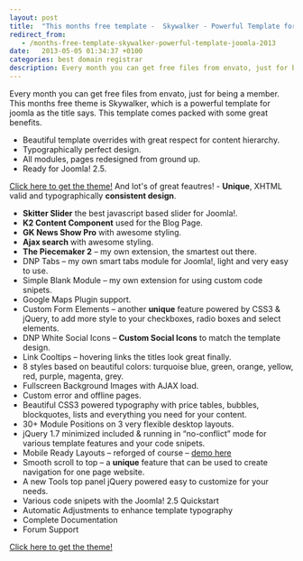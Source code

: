 ```yaml
---
layout: post
title:  "This months free template -  Skywalker - Powerful Template for Joomla! - May 2013"
redirect_from:
   - /months-free-template-skywalker-powerful-template-joomla-2013
date:   2013-05-05 01:34:37 +0100
categories: best domain registrar
description: Every month you can get free files from envato, just for being a member. This months free theme is Skywalker, which is a powerful template for joomla...
---
```


Every month you can get free files from envato, just for being a member. This months free theme is Skywalker, which is a powerful template for joomla as the title says. This template comes packed with some great benefits.

- Beautiful template overrides with great respect for content hierarchy.
- Typographically perfect design.
- All modules, pages redesigned from ground up.
- Ready for Joomla! 2.5.
 
[Click here to get the theme!](http://themeforest.net/item/skywalker-powerful-template-for-joomla/479485?WT.ac=free_file&WT.seg_1=free_file&WT.z_author=dnp_theme&ref=bigideaguy "Skywalker - Powerful Template for Joomla!") And lot's of great feautres! - **Unique**, XHTML valid and typographically **consistent design**.
- **Skitter Slider** the best javascript based slider for Joomla!.
- **K2 Content Component** used for the Blog Page.
- **GK News Show Pro** with awesome styling.
- **Ajax search** with awesome styling.
- **The Piecemaker 2** – my own extension, the smartest out there.
- DNP Tabs – my own smart tabs module for Joomla!, light and very easy to use.
- Simple Blank Module – my own extension for using custom code snipets.
- Google Maps Plugin support.
- Custom Form Elements – another **unique** feature powered by CSS3 & jQuery, to add more style to your checkboxes, radio boxes and select elements.
- DNP White Social Icons – **Custom Social Icons** to match the template design.
- Link Cooltips – hovering links the titles look great finally.
- 8 styles based on beautiful colors: turquoise blue, green, orange, yellow, red, purple, magenta, grey.
- Fullscreen Background Images with AJAX load.
- Custom error and offline pages.
- Beautiful CSS3 powered typography with price tables, bubbles, blockquotes, lists and everything you need for your content.
- 30+ Module Positions on 3 very flexible desktop layouts.
- jQuery 1.7 minimized included & running in “no-conflict” mode for various template features and your code snipets.
- Mobile Ready Layouts – reforged of course – [demo here](http://skywalker.pcadviser.ro/?layouts=iphone-demo)
- Smooth scroll to top – a **unique** feature that can be used to create navigation for one page website.
- A new Tools top panel jQuery powered easy to customize for your needs.
- Various code snipets with the Joomla! 2.5 Quickstart
- Automatic Adjustments to enhance template typography
- Complete Documentation
- Forum Support
 
[Click here to get the theme!](http://themeforest.net/item/skywalker-powerful-template-for-joomla/479485?WT.ac=free_file&WT.seg_1=free_file&WT.z_author=dnp_theme&ref=bigideaguy "Skywalker - Powerful Template for Joomla!")
